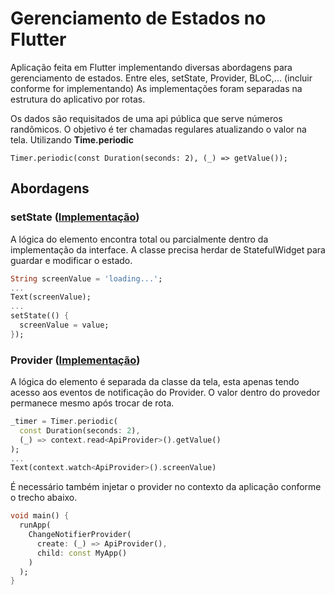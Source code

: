 # Gerenciamento de Estados no Flutter
Aplicação feita em Flutter implementando diversas abordagens para gerenciamento de estados. 
Entre eles, setState, Provider, BLoC,... (incluir conforme for implementando)
As implementações foram separadas na estrutura do aplicativo por rotas.

Os dados são requisitados de uma api pública que serve números randômicos. O objetivo é ter chamadas regulares atualizando o valor na tela. Utilizando **Time.periodic**
```
Timer.periodic(const Duration(seconds: 2), (_) => getValue());
```

## Abordagens
### setState ([Implementação](https://github.com/crispim1411/state_management/tree/master/lib/setState))

A lógica do elemento encontra total ou parcialmente dentro da implementação da interface. A classe precisa herdar de StatefulWidget para guardar e modificar o estado.

```dart 
String screenValue = 'loading...';
...
Text(screenValue);
...
setState(() {
  screenValue = value;
});
```

### Provider ([Implementação](https://github.com/crispim1411/state_management/tree/master/lib/provider))

A lógica do elemento é separada da classe da tela, esta apenas tendo acesso aos eventos de notificação do Provider. O valor dentro do provedor permanece mesmo após trocar de rota.

```dart
_timer = Timer.periodic(
  const Duration(seconds: 2), 
  (_) => context.read<ApiProvider>().getValue()
);
...
Text(context.watch<ApiProvider>().screenValue)
```

É necessário também injetar o provider no contexto da aplicação conforme o trecho abaixo.

```dart
void main() {
  runApp(
    ChangeNotifierProvider(
      create: (_) => ApiProvider(),
      child: const MyApp()
    )
  );
}
```
